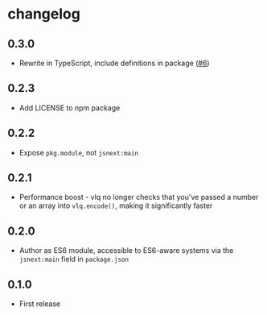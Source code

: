 # changelog

## 0.3.0

* Rewrite in TypeScript, include definitions in package ([#6](https://github.com/Rich-Harris/vlq/pull/6))

## 0.2.3

* Add LICENSE to npm package

## 0.2.2

* Expose `pkg.module`, not `jsnext:main`

## 0.2.1

* Performance boost - vlq no longer checks that you've passed a number or an array into `vlq.encode()`, making it significantly faster

## 0.2.0

* Author as ES6 module, accessible to ES6-aware systems via the `jsnext:main` field in `package.json`

## 0.1.0

* First release
